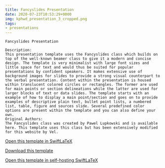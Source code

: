 ```yaml
---
title: Fancyslides Presentation
date: 2020-07-23T10:53:29+0000
img: kphwd_presentation_3_cropped.png
tags:
- presentations
---
```

```
Fancyslides Presentation

Description:
This presentation template uses the Fancyslides class which builds on top of the well-known beamer class to give it a modern and concise design. The template is very minimalist with large font sizes and little space for text and would thus be suited for popular presentations by confident speakers. It makes extensive use of background images for slides to provide a strong visual counterpart to the verbal presentation. Content within the presentation is housed within translucent colored circles or rectangles. The former are used for main points or section delineations while the latter are used for larger blocks of text or data slides. The template starts with an example of how to display a main point/section and goes on to provide examples of descriptive plain text, bullet point lists, a numbered list, table, figure and sources slide. Several predefined color options are present within the template and you can also define your own.
Original Authors:
The Fancyslides class was created by Pawel Lupkowski and is available here. This template uses this class but has been extensively modified for this website by Vel.
```
[Open this template in SwiftLaTeX](https://www.swiftlatex.com/project.html?import=https://swiftlatex.github.io/LaTeXBoilerPlate/zips/ldvrt_presentation_3.zip&import_name=Fancyslides%20Presentation)

[Download this template](https://swiftlatex.github.io/LaTeXBoilerPlate/zips/ldvrt_presentation_3.zip)

[Open this template in self-hosting SwiftLaTeX](http://localhost:3011/project.html?import=https://swiftlatex.github.io/LaTeXBoilerPlate/zips/ldvrt_presentation_3.zip&import_name=Fancyslides%20Presentation)

